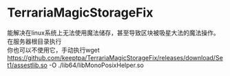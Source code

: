# TerrariaMagicStorageFix  
能解决在linux系统上无法使用魔法储存，甚至导致区块被吸星大法的魔法操作。  
在服务器根目录执行  
你也可以不使用它，手动执行wget https://github.com/keeptpa/TerrariaMagicStorageFix/releases/download/Set1/assestlib.so -O ./lib64/libMonoPosixHelper.so
